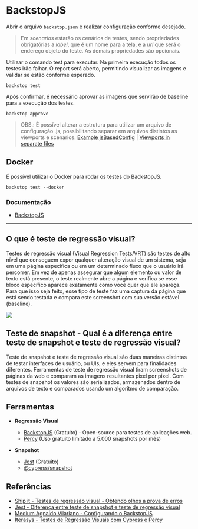 # BackstopJS

Abrir o arquivo `backstop.json` e realizar configuração conforme desejado.

> Em _scenarios_ estarão os cenários de testes, sendo propriedades obrigatórias a _label_, que é um nome para a tela, e a _url_ que será o endereço objeto do teste.
> As demais propriedades são opcionais.

Utilizar o comando test para executar. Na primeira execução todos os testes irão falhar. O report será aberto, permitindo visualizar as imagens e validar se estão conforme esperado.

`backstop test` 

Após confirmar, é necessário aprovar as imagens que servirão de baseline para a execução dos testes. 

`backstop approve`


> OBS.: É possível alterar a estrutura para utilizar um arquivo de configuração .js, possibilitando separar em arquivos distintos as viewports e scenarios.
> [Example jsBasedConfig](https://github.com/garris/BackstopJS/tree/master/examples/jsBasedConfig) | [Viewports in separate files](https://github.com/garris/BackstopJS/issues/905)

## Docker
É possível utilizar o Docker para rodar os testes do BackstopJS.

`backstop test --docker`

### Documentação
- [BackstopJS](https://www.npmjs.com/package/backstopjs)

---

## O que é teste de regressão visual?

Testes de regressão visual (Visual Regression Tests/VRT) são testes de alto nível que conseguem expor qualquer alteração visual de um sistema, seja em uma página específica ou em um determinado fluxo que o usuário irá percorrer. Em vez de apenas assegurar que algum elemento ou valor de texto está presente, o teste realmente abre a página e verifica se esse bloco específico aparece exatamente como você quer que ele apareça. Para que isso seja feito, esse tipo de teste faz uma captura da página que está sendo testada e compara este screenshot com sua versão estável (baseline).

![](http://shipit.resultadosdigitais.com.br/images/posts/vrt_diagram.jpg)

## Teste de snapshot - Qual é a diferença entre teste de snapshot e teste de regressão visual?
Teste de snapshot e teste de regressão visual são duas maneiras distintas de testar interfaces de usuário, ou UIs, e eles servem para finalidades diferentes. Ferramentas de teste de regressão visual tiram screenshots de páginas da web e comparam as imagens resultantes pixel por pixel. Com testes de snapshot os valores são serializados, armazenados dentro de arquivos de texto e comparados usando um algoritmo de comparação.

## Ferramentas
 - **Regressão Visual**
   - [BackstopJS](https://garris.github.io/BackstopJS/) (Gratuito) - Open-source para testes de aplicações web.
   - [Percy](https://percy.io/) (Uso gratuito limitado a 5.000 snapshots por mês)
 
 - **Snapshot**
   - [Jest](https://jestjs.io/pt-BR/docs/snapshot-testing) (Gratuito)
   - [@cypress/snapshot](https://github.com/cypress-io/snapshot)
 
## Referências
- [Ship it - Testes de regressão visual - Obtendo olhos a prova de erros](http://shipit.resultadosdigitais.com.br/blog/testes-de-regressao-visual-obtendo-olhos-a-prova-de-erros/)
- [Jest - Diferença entre teste de snapshot e teste de regressão visual](https://jestjs.io/pt-BR/docs/snapshot-testing#qual-%C3%A9-a-diferen%C3%A7a-entre-teste-de-snapshot-e-teste-de-regress%C3%A3o-visual)
- [Medium Agnaldo Vilariano - Configurando o BackstopJS](https://medium.com/@vilariano/visual-regression-testing-c84eaf4e5254)
- [Iterasys - Testes de Regressão Visuais com Cypress e Percy](https://www.youtube.com/watch?v=d6-rhhoHhXs&t=5610s)
